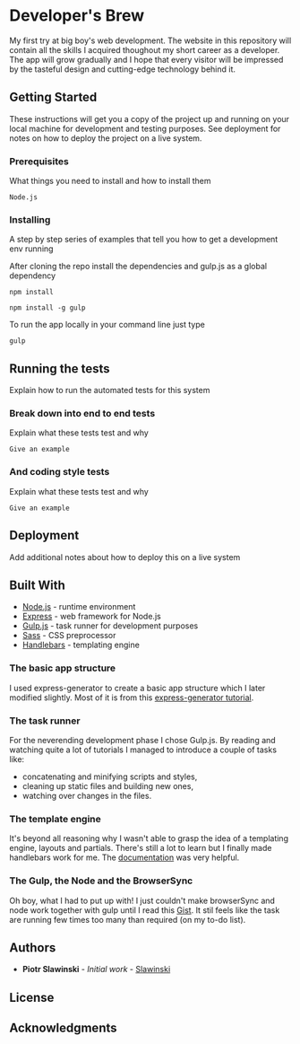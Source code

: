 # Developer's Brew

My first try at big boy's web development. The website in this repository will contain all the skills I acquired thoughout my short career as a developer. The app will grow gradually and I hope that every visitor will be impressed by the tasteful design and cutting-edge technology behind it.

## Getting Started

These instructions will get you a copy of the project up and running on your local machine for development and testing purposes. See deployment for notes on how to deploy the project on a live system.

### Prerequisites

What things you need to install and how to install them

```
Node.js
```

### Installing

A step by step series of examples that tell you how to get a development env running

After cloning the repo install the dependencies and gulp.js as a global dependency
```
npm install

npm install -g gulp
```

To run the app locally in your command line just type

```
gulp
```

## Running the tests

Explain how to run the automated tests for this system

### Break down into end to end tests

Explain what these tests test and why

```
Give an example
```

### And coding style tests

Explain what these tests test and why

```
Give an example
```

## Deployment

Add additional notes about how to deploy this on a live system

## Built With

* [Node.js](https://nodejs.org/en/) - runtime environment
* [Express](https://expressjs.com/) - web framework for Node.js
* [Gulp.js](https://gulpjs.com/) - task runner for development purposes
* [Sass](https://sass-lang.com/) - CSS preprocessor
* [Handlebars](https://handlebarsjs.com/) - templating engine

### The basic app structure

I used express-generator to create a basic app structure which I later modified slightly. Most of it is from this [express-generator tutorial](https://developer.mozilla.org/en-US/docs/Learn/Server-side/Express_Nodejs/skeleton_website).

### The task runner

For the neverending development phase I chose Gulp.js. By reading and watching quite a lot of tutorials I managed to introduce a couple of tasks like:
- concatenating and minifying scripts and styles,
- cleaning up static files and building new ones,
- watching over changes in the files.

### The template engine

It's beyond all reasoning why I wasn't able to grasp the idea of a templating engine, layouts and partials. There's still a lot to learn but I finally made handlebars work for me. The [documentation](https://github.com/ericf/express-handlebars) was very helpful.

### The Gulp, the Node and the BrowserSync

Oh boy, what I had to put up with! I just couldn't make browserSync and node work together with gulp until I read this [Gist](https://gist.github.com/dstroot/22525ae6e26109d3fc9d). It stil feels like the task are running few times too many than required (on my to-do list).

## Authors

* **Piotr Slawinski** - *Initial work* - [Slawinski](https://github.com/slawinski)

## License

## Acknowledgments


